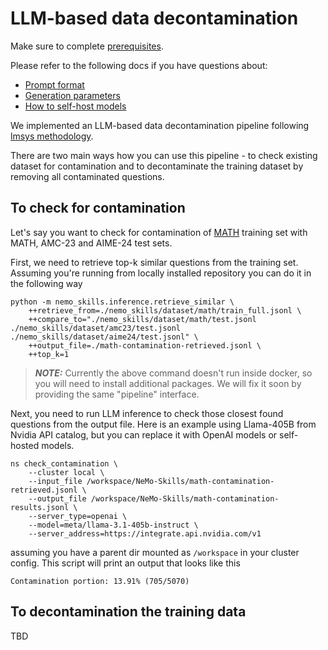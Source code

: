 # LLM-based data decontamination

Make sure to complete [prerequisites](/docs/prerequisites.md).

Please refer to the following docs if you have questions about:
- [Prompt format](/docs/prompt-format.md)
- [Generation parameters](/docs/common-parameters.md)
- [How to self-host models](/docs/generation.md)

We implemented an LLM-based data decontamination pipeline following
[lmsys methodology](https://lmsys.org/blog/2023-11-14-llm-decontaminator/).

There are two main ways how you can use this pipeline - to check existing dataset
for contamination and to decontaminate the training dataset by removing all
contaminated questions.

## To check for contamination

Let's say you want to check for contamination of [MATH](https://github.com/hendrycks/math)
training set with MATH, AMC-23 and AIME-24 test sets.

First, we need to retrieve top-k similar questions from the training set. Assuming
you're running from locally installed repository you can do it in the following way

```
python -m nemo_skills.inference.retrieve_similar \
    ++retrieve_from=./nemo_skills/dataset/math/train_full.jsonl \
    ++compare_to="./nemo_skills/dataset/math/test.jsonl ./nemo_skills/dataset/amc23/test.jsonl ./nemo_skills/dataset/aime24/test.jsonl" \
    ++output_file=./math-contamination-retrieved.jsonl \
    ++top_k=1
```

> **_NOTE:_** Currently the above command doesn't run inside docker, so you will need to install additional packages.
> We will fix it soon by providing the same "pipeline" interface.

Next, you need to run LLM inference to check those closest found questions from the output file. Here is an example
using Llama-405B from Nvidia API catalog, but you can replace it with OpenAI models or self-hosted models.

```
ns check_contamination \
    --cluster local \
    --input_file /workspace/NeMo-Skills/math-contamination-retrieved.jsonl \
    --output_file /workspace/NeMo-Skills/math-contamination-results.jsonl \
    --server_type=openai \
    --model=meta/llama-3.1-405b-instruct \
    --server_address=https://integrate.api.nvidia.com/v1
```

assuming you have a parent dir mounted as `/workspace` in your cluster config. This script will print an output that
looks like this

```
Contamination portion: 13.91% (705/5070)
```

## To decontamination the training data

TBD